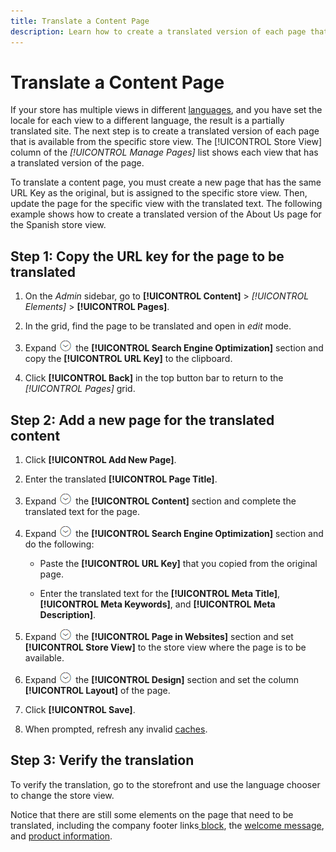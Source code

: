 ```yaml
---
title: Translate a Content Page
description: Learn how to create a translated version of each page that is available from the specific store view.
---
```

# Translate a Content Page

If your store has multiple views in different [languages](https://docs.magento.com/user-guide/stores/store-language-add.html), and you have set the locale for each view to a different language, the result is a partially translated site. The next step is to create a translated version of each page that is available from the specific store view. The [!UICONTROL Store View] column of the _[!UICONTROL Manage Pages]_ list shows each view that has a translated version of the page.

To translate a content page, you must create a new page that has the same URL Key as the original, but is assigned to the specific store view. Then, update the page for the specific view with the translated text. The following example shows how to create a translated version of the About Us page for the Spanish store view.

## Step 1: Copy the URL key for the page to be translated

1. On the _Admin_ sidebar, go to **[!UICONTROL Content]** > _[!UICONTROL Elements]_ > **[!UICONTROL Pages]**.

1. In the grid, find the page to be translated and open in _edit_ mode.

1. Expand ![Expansion selector](../assets/icon-display-expand.png) the **[!UICONTROL Search Engine Optimization]** section and copy the **[!UICONTROL URL Key]** to the clipboard.

1. Click **[!UICONTROL Back]** in the top button bar to return to the _[!UICONTROL Pages]_ grid.

## Step 2: Add a new page for the translated content

1. Click **[!UICONTROL Add New Page]**.

1. Enter the translated **[!UICONTROL Page Title]**.

1. Expand ![Expansion selector](../assets/icon-display-expand.png) the **[!UICONTROL Content]** section and complete the translated text for the page.

1. Expand ![Expansion selector](../assets/icon-display-expand.png) the **[!UICONTROL Search Engine Optimization]** section and do the following:

   - Paste the **[!UICONTROL URL Key]** that you copied from the original page.

   - Enter the translated text for the **[!UICONTROL Meta Title]**, **[!UICONTROL Meta Keywords]**, and **[!UICONTROL Meta Description]**.

1. Expand ![Expansion selector](../assets/icon-display-expand.png) the **[!UICONTROL Page in Websites]** section and set **[!UICONTROL Store View]** to the store view where the page is to be available.

1. Expand ![Expansion selector](../assets/icon-display-expand.png) the  **[!UICONTROL Design]** section and set the column **[!UICONTROL Layout]** of the page.

1. Click **[!UICONTROL Save]**.

1. When prompted, refresh any invalid [caches](https://docs.magento.com/user-guide/system/cache-management.html).

## Step 3: Verify the translation

To verify the translation, go to the storefront and use the language chooser to change the store view.

Notice that there are still some elements on the page that need to be translated, including the company footer links[ block](block-add.md), the [welcome message](../getting-started/storefront-branding.md#change-the-welcome-message), and [product information](https://docs.magento.com/user-guide/catalog/product-translate.html).
